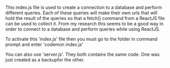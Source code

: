 This index.js file is used to create a connection to a database and perform 
different queries. Each of these queries will make their own urls that will hold the result 
of the queries so that a fetch() command from a ReactJS file can be used to collect it.
From my research this seems to be a good way in order to connect to a database and perform
queries while using ReactJS.

To activate this 'index.js' file then you must go to the folder in command prompt and enter 'codemon index.js'

You can also use 'server.js'. They both contains the same code. One was just created as a backupfor the other.
